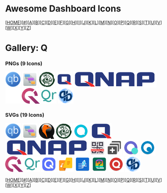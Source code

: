 # Awesome Dashboard Icons

[[HOME](..)][[#](gallery.md)][[A](gallery-a.md)][[B](gallery-b.md)][[C](gallery-c.md)][[D](gallery-d.md)][[E](gallery-e.md)][[F](gallery-f.md)][[G](gallery-g.md)][[H](gallery-h.md)][[I](gallery-i.md)][[J](gallery-j.md)][[K](gallery-k.md)][[L](gallery-l.md)][[M](gallery-m.md)][[N](gallery-n.md)][[O](gallery-o.md)][[P](gallery-p.md)][[Q](gallery-q.md)][[R](gallery-r.md)][[S](gallery-s.md)][[T](gallery-t.md)][[U](gallery-u.md)][[V](gallery-v.md)][[W](gallery-w.md)][[X](gallery-x.md)][[Y](gallery-y.md)][[Z](gallery-z.md)]

# Gallery: Q

### PNGs (9 Icons)

<img src="../icons/qbittorrent.png" alt="qbittorrent" height="50"> <img src="../icons/qdirstat.png" alt="qdirstat" height="50"> <img src="../icons/qinglong.png" alt="qinglong" height="50"> <img src="../icons/qnap-alt.png" alt="qnap-alt" height="50"> <img src="../icons/qnap.png" alt="qnap" height="50"> <img src="../icons/quant-ux.png" alt="quant-ux" height="50"> <img src="../icons/questdb.png" alt="questdb" height="50"> <img src="../icons/quetre.png" alt="quetre" height="50"> <img src="../icons/qutebrowser.png" alt="qutebrowser" height="50">

### SVGs (19 Icons)

<img src="../icons/qbittorrent.svg" alt="qbittorrent" height="50"> <img src="../icons/qdirstat.svg" alt="qdirstat" height="50"> <img src="../icons/qemu.svg" alt="qemu" height="50"> <img src="../icons/qinglong.svg" alt="qinglong" height="50"> <img src="../icons/qksms.svg" alt="qksms" height="50"> <img src="../icons/qnap-alt.svg" alt="qnap-alt" height="50"> <img src="../icons/qnap.svg" alt="qnap" height="50"> <img src="../icons/qr-scanner.svg" alt="qr-scanner" height="50"> <img src="../icons/qrstream.svg" alt="qrstream" height="50"> <img src="../icons/quark-browser.svg" alt="quark-browser" height="50"> <img src="../icons/quassel.svg" alt="quassel" height="50"> <img src="../icons/questdb.svg" alt="questdb" height="50"> <img src="../icons/quetre.svg" alt="quetre" height="50"> <img src="../icons/quickedit.svg" alt="quickedit" height="50"> <img src="../icons/quicklyric.svg" alt="quicklyric" height="50"> <img src="../icons/quillnote.svg" alt="quillnote" height="50"> <img src="../icons/quizoid.svg" alt="quizoid" height="50"> <img src="../icons/quora.svg" alt="quora" height="50"> <img src="../icons/qutebrowser.svg" alt="qutebrowser" height="50">

[[HOME](..)][[#](gallery.md)][[A](gallery-a.md)][[B](gallery-b.md)][[C](gallery-c.md)][[D](gallery-d.md)][[E](gallery-e.md)][[F](gallery-f.md)][[G](gallery-g.md)][[H](gallery-h.md)][[I](gallery-i.md)][[J](gallery-j.md)][[K](gallery-k.md)][[L](gallery-l.md)][[M](gallery-m.md)][[N](gallery-n.md)][[O](gallery-o.md)][[P](gallery-p.md)][[Q](gallery-q.md)][[R](gallery-r.md)][[S](gallery-s.md)][[T](gallery-t.md)][[U](gallery-u.md)][[V](gallery-v.md)][[W](gallery-w.md)][[X](gallery-x.md)][[Y](gallery-y.md)][[Z](gallery-z.md)]

